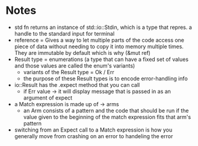 # Notes

- std fn returns an instance of std::io::Stdin, which is a type that repres. a handle to the standard input for terminal
- reference = Gives a way to let multiple parts of the code access one piece of data without needing to copy it into memory multiple times. They are immutable by default which is why (&mut ref)
- Result type = enumerations (a type that can have a fixed set of values and those values are called the enum's variants)
  - variants of the Result type = Ok / Err
  - the purpose of these Result types is to encode error-handling info
- io::Result has the .expect method that you can call
  - if Err value -> it will display message that is passed in as an argument of expect
- a Match expression is made up of -> arms
  - an Arm consists of a pattern and the code that should be run if the value given to the beginning of the match expression fits that arm's pattern
- switching from an Expect call to a Match expression is how you generally move from crashing on an error to handeling the error
